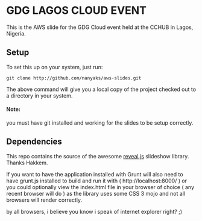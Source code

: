 # GDG LAGOS CLOUD EVENT

This is the AWS slide for the GDG Cloud event held at the CCHUB in Lagos, Nigeria.

## Setup
To set this up on your system, just run:

```git clone http://github.com/nanyaks/aws-slides.git```

The above command will give you a local copy of the project checked out to a directory in your system.

#### Note:
you must have git installed and working for the slides to be setup correctly.


## Dependencies
This repo contains the source of the awesome [reveal.js](http://github.com/hakimel/reveal.js) slideshow library. Thanks Hakkem.

If you want to have the application installed with Grunt will also need to have grunt.js installed to build and run it with ( http://localhost:8000/ ) or you could optionally view the index.html file in your browser of choice ( any recent browser will do ) as the library uses some CSS 3 mojo and not all browsers will render correctly.

by all browsers, i believe you know i speak of internet explorer right? ;)
